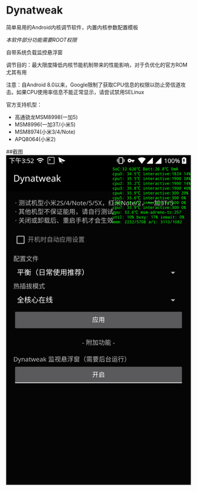 # Dynatweak

简单易用的Android内核调节软件，内置内核参数配置模板

*本软件部分功能需要ROOT权限*

自带系统负载监控悬浮窗

调节目的：最大限度降低内核节能机制带来的性能影响，对于负优化的官方ROM尤其有用

注意：自Android 8.0以来，Google限制了获取CPU信息的权限以防止旁信道攻击。如果CPU使用率信息不能正常显示，请尝试禁用SELinux

官方支持机型：
+ 高通骁龙MSM8998(一加5)
+ MSM8996(一加3T/小米5)
+ MSM8974(小米3/4/Note)
+ APQ8064(小米2)

##截图
![screenshot](screenshot.png)
